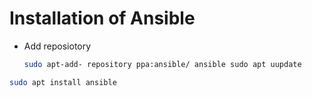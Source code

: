 # Installation of Ansible
- Add reposiotory
  ```bash
  sudo apt-add- repository ppa:ansible/ ansible sudo apt uupdate
  ```
```bash
sudo apt install ansible
```

